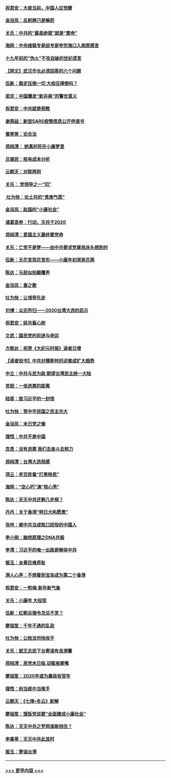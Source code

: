 #### [祝君安：大疫当前，中国人应觉醒](../pages/nsc993/n11821946.md?t=01261331) 
#### [金浴凤：反躬罪己是解药](../pages/nsc993/n11820280.md?t=01261331) 
#### [关乐：中共的“最高绝密”就是“要命”](../pages/nsc993/n11816946.md?t=01261331) 
#### [海网：中央维稳专家组专家夸完海口入病房感言](../pages/nsc993/n11815138.md?t=01261331) 
#### [十九年前的“伪火”不攻自破的世纪谎言](../pages/nsc993/n11813238.md?t=01261331) 
#### [【网文】武汉市长必须回答的六个问题](../pages/nsc993/n11813848.md?t=01261331) 
#### [伍新：稳定压倒一切 大疫压得倒吗？](../pages/nsc993/n11812634.md?t=01261331) 
#### [梁京：中国爆发“新非典”的警世意义](../pages/nsc993/n11812554.md?t=01261331) 
#### [祝君安：中共就是邪教](../pages/nsc993/n11812431.md?t=01261331) 
#### [谢燕益：新型SARS疫情信息公开申请书](../pages/nsc993/n11808840.md?t=01261331) 
#### [蜀笑笑：论合法](../pages/nsc993/n11808064.md?t=01261331) 
#### [郑纯清： 她真的死在小康梦里](../pages/nsc993/n11806623.md?t=01261331) 
#### [吕锡民：核电成本分析](../pages/nsc993/n11806284.md?t=01261331) 
#### [云鹤天：对联两则](../pages/nsc993/n11805957.md?t=01261331) 
#### [关乐： 党领导之一“切”](../pages/nsc993/n11804505.md?t=01261331) 
#### [ 吐为快：论土共的“贵族气质”](../pages/nsc993/n11804490.md?t=01261331) 
#### [金浴凤：赵国的“小康社会”](../pages/nsc993/n11804452.md?t=01261331) 
#### [诸葛高参：行动，灭共于2020](../pages/nsc993/n11804120.md?t=01261331) 
#### [郑纯清：爱国主义最终要党命](../pages/nsc993/n11802197.md?t=01261331) 
#### [关乐：亡党不是梦——由中共要求党章放床头想到的](../pages/nsc993/n11802156.md?t=01261331) 
#### [伍新：无花言现花言形——小康年初哭吴花燕](../pages/nsc993/n11800044.md?t=01261331) 
#### [陈达：马屁似拍颠覆声](../pages/nsc993/n11800010.md?t=01261331) 
#### [金浴凤：春之歌](../pages/nsc993/n11797687.md?t=01261331) 
#### [吐为快：让领导先走](../pages/nsc993/n11797512.md?t=01261331) 
#### [刘博：众志所归——2020台湾大选的启示](../pages/nsc993/n11796878.md?t=01261331) 
#### [祝君安：妖共畜心剖](../pages/nsc993/n11794273.md?t=01261331) 
#### [文武：国民党的前途与命运](../pages/nsc993/n11794198.md?t=01261331) 
#### [方能达：祝贺《大纪元时报》读者日增](../pages/nsc993/n11793807.md?t=01261331) 
#### [【读者投书】中共对穆斯林的迫害成扩大趋势](../pages/nsc993/n11791371.md?t=01261331) 
#### [中立：中共与民为敌 期望台湾民主统一大陆](../pages/nsc993/n11790392.md?t=01261331) 
#### [苦胆：一张选票的距离](../pages/nsc993/n11788914.md?t=01261331) 
#### [陆客：致习近平的一封信](../pages/nsc993/n11788867.md?t=01261331) 
#### [吐为快：贺中华民国之民主光大](../pages/nsc993/n11788618.md?t=01261331) 
#### [金浴凤：末日党之像](../pages/nsc993/n11787475.md?t=01261331) 
#### [理悟：中共不是中国](../pages/nsc993/n11787463.md?t=01261331) 
#### [念贲：没有选票  我们去奋斗去努力](../pages/nsc993/n11787398.md?t=01261331) 
#### [郑纯清：台湾大选观感](../pages/nsc993/n11786210.md?t=01261331) 
#### [项云：老百姓看“打黑除恶”](../pages/nsc993/n11785398.md?t=01261331) 
#### [海网：“空心朽”演“核心秀”](../pages/nsc993/n11783874.md?t=01261331) 
#### [陈达：天灭中共还剩几步棋？](../pages/nsc993/n11783719.md?t=01261331) 
#### [丹丹：关于香港“明日大屿愿景”](../pages/nsc993/n11783273.md?t=01261331) 
#### [张林：被中共当成牲口奴役的中国人](../pages/nsc993/n11782397.md?t=01261331) 
#### [李小刚：脑控原理之DNA共振](../pages/nsc993/n11780962.md?t=01261331) 
#### [李清：习近平的唯一出路是解体中共](../pages/nsc993/n11780866.md?t=01261331) 
#### [振玉：炎黄巨难奇耻](../pages/nsc993/n11779632.md?t=01261331) 
#### [港人心声：不想看到宝岛成为第二个香港](../pages/nsc993/n11778817.md?t=01261331) 
#### [祝君安：一剪梅‧新年新气象](../pages/nsc993/n11776340.md?t=01261331) 
#### [关乐：小康年 大役现](../pages/nsc993/n11774213.md?t=01261331) 
#### [伍新：红朝总理令怎总不灵？](../pages/nsc993/n11770813.md?t=01261331) 
#### [廖祖笙：千年不遇的乱政](../pages/nsc993/n11770373.md?t=01261331) 
#### [吐为快：公检法司快收手](../pages/nsc993/n11770359.md?t=01261331) 
#### [关乐：就王志民下台寄语有良港警](../pages/nsc993/n11769903.md?t=01261331) 
#### [郑纯清：恶党末日临 动辄挨掌嘴](../pages/nsc993/n11769356.md?t=01261331) 
#### [廖祖笙：2020年或为暴政收官年](../pages/nsc993/n11768216.md?t=01261331) 
#### [理悟：别当郎中当推手](../pages/nsc993/n11768243.md?t=01261331) 
#### [云鹤天：《七律▪冬云》新解](../pages/nsc993/n11768204.md?t=01261331) 
#### [廖祖笙：饿饭党说要“全面建成小康社会”](../pages/nsc993/n11767482.md?t=01261331) 
#### [陈达：天灭中共之罗网谁能挡住？](../pages/nsc993/n11767465.md?t=01261331) 
#### [李春草：天灭中共此其时](../pages/nsc993/n11767452.md?t=01261331) 
#### [振玉：寄语台湾](../pages/nsc993/n11767432.md?t=01261331) 

----
#### [ >>> 更早内容 <<< ](../indexes/nsc993-earlier.md)
